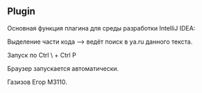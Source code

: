 ## Plugin

Основная функция плагина для среды разработки IntelliJ IDEA:

Выделение части кода --> ведёт поиск в ya.ru данного текста.

Запуск по Ctrl \ + Ctrl P

Браузер запускается автоматически.

Газизов Егор М3110.

